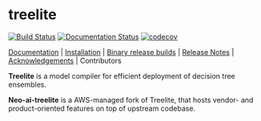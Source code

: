 # treelite

[![Build Status](https://travis-ci.org/dmlc/treelite.svg?branch=master)](https://travis-ci.org/dmlc/treelite)
[![Documentation Status](https://readthedocs.org/projects/treelite/badge/?version=latest)](http://treelite.readthedocs.io/en/latest/?badge=latest)
[![codecov](https://codecov.io/gh/dmlc/treelite/branch/master/graph/badge.svg)](https://codecov.io/gh/dmlc/treelite)

[Documentation](http://treelite.io) |
[Installation](http://treelite.readthedocs.io/en/latest/install.html) |
[Binary release builds](https://github.com/hcho3/treelite-wheels) |
[Release Notes](NEWS.md) |
[Acknowledgements](ACKNOWLEDGMENTS.md) |
Contributors

**Treelite** is a model compiler for efficient deployment of decision tree
ensembles.

**Neo-ai-treelite** is a AWS-managed fork of Treelite, that hosts vendor- and product-oriented features on top of upstream codebase.
